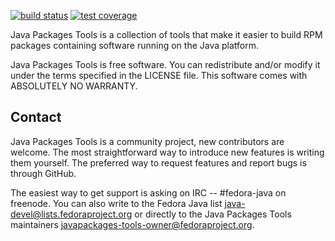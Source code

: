 [![build status](https://img.shields.io/travis/fedora-java/javapackages/master.svg)](https://travis-ci.org/fedora-java/javapackages) [![test coverage](https://img.shields.io/codecov/c/github/fedora-java/javapackages/master.svg)](https://codecov.io/gh/fedora-java/javapackages)

Java Packages Tools is a collection of tools that make it easier to
build RPM packages containing software running on the Java platform.

Java Packages Tools is free software. You can redistribute and/or
modify it under the terms specified in the LICENSE file.
This software comes with ABSOLUTELY NO WARRANTY.


Contact
-------

Java Packages Tools is a community project, new contributors are
welcome. The most straightforward way to introduce new features is
writing them yourself. The preferred way to request features and
report bugs is through GitHub.

The easiest way to get support is asking on IRC -- #fedora-java on
freenode. You can also write to the Fedora Java list
<java-devel@lists.fedoraproject.org> or directly to the Java Packages
Tools maintainers <javapackages-tools-owner@fedoraproject.org>.
